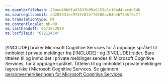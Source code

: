 ```yaml
---
ms.openlocfilehash: 29aed40b0fa8363fb99a6153e1c10ad4cacdd54b
ms.sourcegitcommit: ad203331ee9737e82ef70206ac04eeb72a5f9c7f
ms.translationtype: MT
ms.contentlocale: nb-NO
ms.lasthandoff: 06/18/2019
ms.locfileid: "67212454"
---
```

[!INCLUDE[](pn-social-engagement-long.md)] bruker Microsoft Cognitive Services for å oppdage språket til innholdet i private meldinger fra [!INCLUDE[](tn-twitter.md)]- og [!INCLUDE[](tn-facebook.md)]-sider. Bare tittelen til og innholdet i private meldinger sendes til Microsoft Cognitive Services, for å oppdage språket. Tittelen til og innholdet i private meldinger lagres ikke i Microsoft Cognitive Services. Se gjennom [personvernerklæringen for Microsoft Cognitive Services](https://go.microsoft.com/fwlink/p/?linkid=867081).
